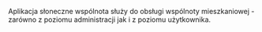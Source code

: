 Aplikacja słoneczne wspólnota służy do obsługi wspólnoty mieszkaniowej - zarówno z poziomu administracji jak i z poziomu użytkownika.
